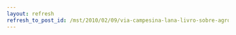 ```yaml
---
layout: refresh
refresh_to_post_id: /mst/2010/02/09/via-campesina-lana-livro-sobre-agrocombustveis
---
```

